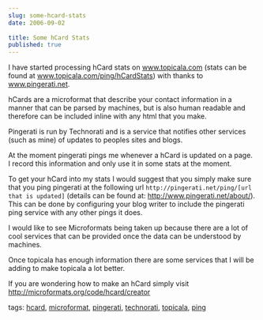 ```yaml
---
slug: some-hcard-stats
date: 2006-09-02
 
title: Some hCard Stats
published: true
---
```

<p>I have started processing hCard stats on <a href="http://www.topicala.com">www.topicala.com</a> (stats can be found at <a href="http://www.topicala.com/ping/hCardStats">www.topicala.com/ping/hCardStats</a>) with thanks to <a href="http://www.pingerati.net">www.pingerati.net</a>.</p> <p>hCards are a microformat that describe your contact information in a manner that can be parsed by machines, but is also human readable and therefore can be included inline with any html that you make.</p> <p>Pingerati is run by Technorati and is a service that notifies other services (such as mine) of updates to peoples sites and blogs.  </p> <p>At the moment pingerati pings me whenever a hCard is updated on a page.  I record this information and only use it in some stats at the moment.</p> <p>To get your hCard into my stats I would suggest that you simply make sure that you ping pingerati at the following url <code>http://pingerati.net/ping/[url that is updated]</code> (details can be found at: <a href="http://www.pingerati.net/about/">http://www.pingerati.net/about/</a>).  This can be done by configuring your blog writer to include the pingerati ping service with any other pings it does.</p> <p>I would like to see Microformats being taken up because there are a lot of cool services that can be provided once the data can be understood by machines.</p> <p>Once topicala has enough information there are some services that I will be adding to make topicala a lot better.</p> <p>If you are wondering how to make an hCard simply visit <a href="http://microformats.org/code/hcard/creator">http://microformats.org/code/hcard/creator</a> </p> <p>tags: <a href="http://www.kinlan.co.uk/tag/hcard" rel="tag">hcard</a>, <a href="http://www.kinlan.co.uk/tag/microformat" rel="tag">microformat</a>, <a href="http://www.kinlan.co.uk/tag/pingerati" rel="tag">pingerati</a>, <a href="http://www.kinlan.co.uk/tag/technorati" rel="tag">technorati</a>, <a href="http://www.kinlan.co.uk/tag/topicala" rel="tag">topicala</a>, <a href="http://www.kinlan.co.uk/tag/ping" rel="tag">ping</a></p>

